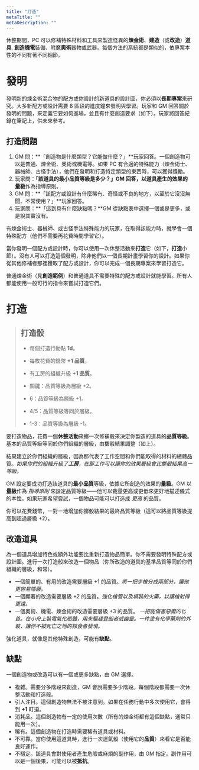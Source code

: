 ```yaml
---
title: "打造"
metaTitle: ""
metaDescription: ""
---
```


休整期間，PC 可以<span class="game-term">修補</span>特殊材料和工具來製造怪異的**煉金術**、**建造**（或**改造**）**道具**, **創造機電**裝備、附魔**奧術**器物或武器。每個方法的系統都是類似的，依專案本性的不同有著不同細節。

# 發明

發明新的煉金術混合物的配方或你設計的新道具的設計圖，你必須以**長期專案**來<span class="game-term">研究</span>。大多新配方或設計需要 8 區段的進度鐘來發明與學習。玩家和 GM 回答關於發明的問題，來定義它要如何進場，並且有什麼創造要求（如下）。玩家將回答紀錄在筆記上，供未來參考。

## 打造問題

1. GM 問：**「創造物是什麼類型？它能做什麼？」**玩家回答。一個創造物可以是普通、煉金術、奧術或機電等。如果 PC 有合適的特殊能力（<span class="game-term">煉金術士</span>、<span class="game-term">器械師</span>、<span class="game-term">古怪手法</span>），他們在發明和打造特定類型的東西時，可以獲得獎勵。
2. 玩家問：**「該道具的最小品質等級是多少？」**GM 回答，以道具產生的效果的**量級**作為指導原則。
3. GM 問：**「該配方或設計有什麼稀有、奇怪或不良的地方，以至於它沒沒無聞、不常使用？」**玩家回答。
4. 玩家問：**「這到具有什麼缺點嗎？**GM 從缺點表中選擇一個或是更多，或是說其實沒有。

有<span class="game-term">煉金術士</span>、<span class="game-term">器械師</span>、或<span class="game-term">古怪手法</span>特殊能力的玩家，在取得該能力時，就學會一個特殊配方（他們不需要再花費時間學習它）。

當你發明一個配方或設計時，你可以使用一次休整活動來**打造**它（如下，**打造**小節）。沒有人可以打造這個發明，除非他們以一個長期計畫學習你的設計。如果你從其他修補者那裡獲取了配方或設計，你可以完成一個長期專案來學習打造它。

普通煉金術（見**創造範例**）和普通道具不需要特殊的配方或設計就能學習。所有人都能使用一般可行的指令來嘗試打造它們。

# 打造

> ## 打造骰
> 
> * 每個<span class="game-term">打造</span>行動點 **1d**。
> * 每枚花費的<span class="game-term">錢幣</span> **+1 品質**。
> * 有<span class="game-term">工房</span>的組織升級 **+1 品質**。
>
> * <span class="game-term">關鍵：</span>品質等級為層級 +2。
> * <span class="game-term">6：</span>品質等級為層級 +1。
> * <span class="game-term">4/5：</span>品質等級等同於層級。
> * <span class="game-term">1-3：</span>品質等級為層級 -1。

要打造物品，花費一個**休整活動**來擲一次<span class="game-term">修補</span>骰來決定你製造的道具的**品質等級**。基本的品質等級等同於你們組織的層級，由擲骰結果調整（如上）。

結果建立於你們組織的層級，因為那代表了工作空間和你們能取得的材料的總體品質。_如果你們的組織升級了**工房**，在那工作可以讓你的效果層級會比擲骰結果高一等級。_

GM 設定要成功打造該道具的**最小品質**等級，依據它所創造的效果的**量級**。GM 以**量級**作為 _指導原則_ 來設定品質等級——他可以裁量更高或更低來更好地描述儀式的本性。如果玩家希望嘗試，一個物品可能可以打造成 _更高_ 的品質。

你可以花費<span class="game-term">錢幣</span>，一對一地增加你擲骰結果的最終品質等級（這可以將品質等級提高到超過層級 +2）。

## 改造道具

為一個道具增加特色或額外功能要比重新打造物品簡單。你不需要發明特殊配方或設計圖。進行一次打造骰來改造一個物品（你所改造的道具的基準品質等同於你們組織的層級，和常）。

* 一個簡單的、有用的改造需要層級 +1 的品質。_將一把步槍分成兩部分，讓他更容易隱蔽。_
* 一個顯著的改造需要層級 +2 的品質。_強化槍管以及填裝的火藥，以讓槍射得更遠。_
* 一個奧術、機電、煉金術的改造需要層級 +3 的品質。 _一把能傷害惡魔的匕首。在小舟上裝電氣化船體，用來驅趕登船者或幽靈。一件塗有化學藥劑的外裝，讓你不被死亡之地的掠食者發現。_

強化道具，就像是其他特殊創造，可能有**缺點**。

## 缺點

一個創造物或改造可以有一個或更多缺點，由 GM 選擇。

* <span class="game-term">複雜。</span>需要分多階段來創造，GM 會說需要多少階段。每個階段都需要一次休整活動和打造骰。
* <span class="game-term">引人注目。</span>這個創造物無法不被注意到。如果在任務行動中多次使用它，會得到 <strong>+1</strong> <span class="game-term">盯迫</span>。
* <span class="game-term">消耗品。</span>這個創造物有一定的使用次數（所有的煉金術都有這個缺點，通常只能用一次）。
* <span class="game-term">稀有。</span>這個創造物在打造時需要稀有道具或材料。
* <span class="game-term">不可靠。</span>當你使用這道具時，進行一次運氣骰（使用它的<strong>品質</strong>）來看它是否能良好運作。
* <span class="game-term">不穩定。</span>該道具會對使用者產生危險或麻煩的副作用，由 GM 指定。副作用可以是一個後果，可能可以被**抵抗**。